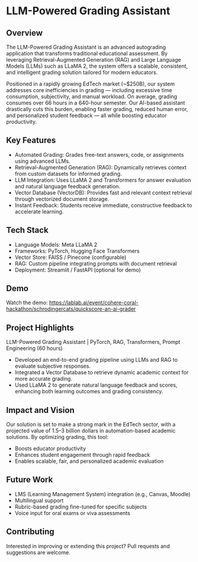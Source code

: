 # LLM-Powered Grading Assistant

## Overview

The LLM-Powered Grading Assistant is an advanced autograding application that transforms traditional educational assessment. By leveraging Retrieval-Augmented Generation (RAG) and Large Language Models (LLMs) such as LLaMA 2, the system offers a scalable, consistent, and intelligent grading solution tailored for modern educators.

Positioned in a rapidly growing EdTech market (~$250B), our system addresses core inefficiencies in grading — including excessive time consumption, subjectivity, and manual workload. On average, grading consumes over 66 hours in a 640-hour semester. Our AI-based assistant drastically cuts this burden, enabling faster grading, reduced human error, and personalized student feedback — all while boosting educator productivity.

## Key Features

- Automated Grading: Grades free-text answers, code, or assignments using advanced LLMs.
- Retrieval-Augmented Generation (RAG): Dynamically retrieves context from custom datasets for informed grading.
- LLM Integration: Uses LLaMA 2 and Transformers for answer evaluation and natural language feedback generation.
- Vector Database (VectorDB): Provides fast and relevant context retrieval through vectorized document storage.
- Instant Feedback: Students receive immediate, constructive feedback to accelerate learning.

## Tech Stack

- Language Models: Meta LLaMA 2
- Frameworks: PyTorch, Hugging Face Transformers
- Vector Store: FAISS / Pinecone (configurable)
- RAG: Custom pipeline integrating prompts with document retrieval
- Deployment: Streamlit / FastAPI (optional for demo)

## Demo

Watch the demo: https://lablab.ai/event/cohere-coral-hackathon/schrodingercats/quickscore-an-ai-grader

## Project Highlights

LLM-Powered Grading Assistant | PyTorch, RAG, Transformers, Prompt Engineering (60 hours)
- Developed an end-to-end grading pipeline using LLMs and RAG to evaluate subjective responses.
- Integrated a Vector Database to retrieve dynamic academic context for more accurate grading.
- Used LLaMA 2 to generate natural language feedback and scores, enhancing both learning outcomes and grading consistency.

## Impact and Vision

Our solution is set to make a strong mark in the EdTech sector, with a projected value of 1.5–3 billion dollars in automation-based academic solutions. By optimizing grading, this tool:
- Boosts educator productivity
- Enhances student engagement through rapid feedback
- Enables scalable, fair, and personalized academic evaluation

## Future Work

- LMS (Learning Management System) integration (e.g., Canvas, Moodle)
- Multilingual support
- Rubric-based grading fine-tuned for specific subjects
- Voice input for oral exams or viva assessments

## Contributing

Interested in improving or extending this project? Pull requests and suggestions are welcome.
